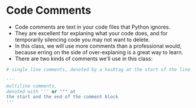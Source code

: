 # Code Comments

- Code comments are text in your code files that Python ignores. 
- They are excellent for explaning what your code does, and for temporarily silencing code you may not want to delete. 
- In this class, we will use more comments than a professional would, because erring on the side of over-explaning is a great way to learn. 
- There are two kinds of comments we'll use in this class:

```python
# single line comments, denoted by a hashtag at the start of the line

'''
multiline comments, 
denoted with ''' or """ at 
the start and the end of the comment block
'''
```